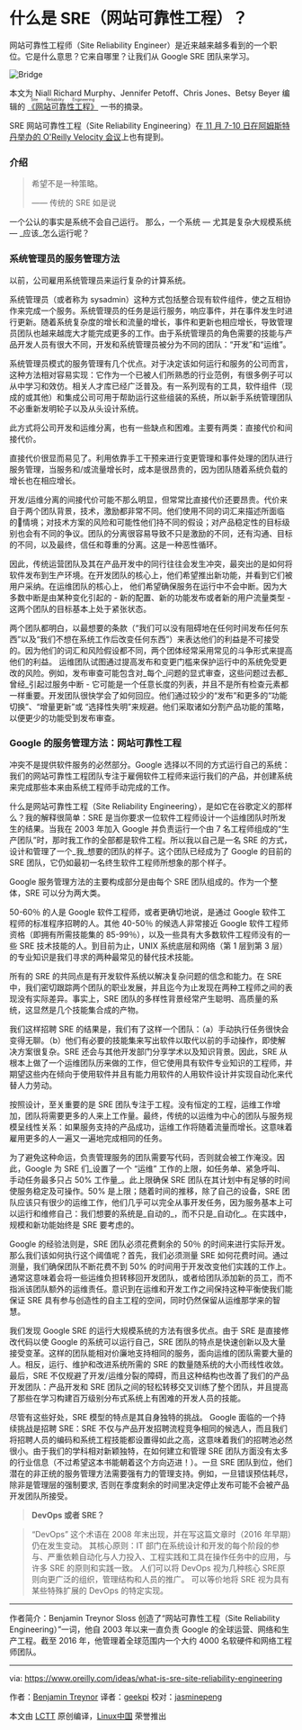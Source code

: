 什么是 SRE（网站可靠性工程）？
============================================================

网站可靠性工程师（Site Reliability Engineer）是近来越来越多看到的一个职位。它是什么意思？它来自哪里？让我们从 Google SRE 团队来学习。

 ![Bridge](https://d3tdunqjn7n0wj.cloudfront.net/360x240/bridge-1031545-1400-389c9609ff7c64083c93db48dc77eeff.jpg) 

本文为 Niall Richard Murphy、Jennifer Petoff、Chris Jones、Betsy Beyer 编辑的 [<ruby>《网站可靠性工程》<rt>Site Reliability Engineering</rt></ruby>][9] 一书的摘录。

SRE 网站可靠性工程（Site Reliability Engineering）在[ 11 月 7-10 日在阿姆斯特丹举办的 O'Reilly Velocity 会议][10]上也有提到。

### 介绍

> 希望不是一种策略。
> 
> —— 传统的 SRE 如是说

一个公认的事实是系统不会自己运行。 那么，一个系统 — 尤其是复杂大规模系统 — _应该_怎么运行呢？

### 系统管理员的服务管理方法

以前，公司雇用系统管理员来运行复杂的计算系统。

系统管理员（或者称为 sysadmin）这种方式包括整合现有软件组件，使之互相协作来完成一个服务。系统管理员的任务是运行服务，响应事件，并在事件发生时进行更新。随着系统复杂度的增长和流量的增长，事件和更新也相应增长，导致管理员团队也越来越庞大才能完成更多的工作。由于系统管理员的角色需要的技能与产品开发人员有很大不同，开发和系统管理员被分为不同的团队：“开发”和“运维”。

系统管理员模式的服务管理有几个优点。对于决定该如何运行和服务的公司而言，这种方法相对容易实现：它作为一个已被人们所熟悉的行业范例，有很多例子可以从中学习和效仿。相关人才库已经广泛普及。有一系列现有的工具，软件组件（现成的或其他）和集成公司可用于帮助运行这些组装的系统，所以新手系统管理团队不必重新发明轮子以及从头设计系统。

此方式将公司开发和运维分离，也有一些缺点和困难。主要有两类：直接代价和间接代价。

直接代价很显而易见了。利用依靠手工干预来进行变更管理和事件处理的团队进行服务管理，当服务和/或流量增长时，成本是很昂贵的，因为团队随着系统负载的增长也在相应增长。

开发/运维分离的间接代价可能不那么明显，但常常比直接代价还要昂贵。代价来自于两个团队背景，技术，激励都非常不同。他们使用不同的词汇来描述所面临的情境；对技术方案的风险和可能性他们持不同的假设；对产品稳定性的目标级别也会有不同的争议。团队的分离很容易导致不只是激励的不同，还有沟通、目标的不同，以及最终，信任和尊重的分离。这是一种恶性循环。

因此，传统运营团队及其在产品开发中的同行往往会发生冲突，最突出的是如何将软件发布到生产环境。在开发团队的核心上，他们希望推出新功能，并看到它们被用户采纳。在运维团队的核心上， 他们希望确保服务在运行中不会中断。因为大多数中断是由某种变化引起的 - 新的配置、新的功能发布或者新的用户流量类型 - 这两个团队的目标基本上处于紧张状态。

两个团队都明白，以最想要的条款（“我们可以没有阻碍地在任何时间发布任何东西”以及“我们不想在系统工作后改变任何东西”）来表达他们的利益是不可接受的。因为他们的词汇和风险假设都不同，两个团体经常采用常见的斗争形式来提高他们的利益。 运维团队试图通过提高发布和变更门槛来保护运行中的系统免受更改的风险。例如，发布审查可能包含对_每个_问题的显式审查，这些问题过去都_曾经_引起过服务中断 - 它可能是一个任意长度的列表，并且不是所有检查元素都一样重要。开发团队很快学会了如何回应。他们通过较少的“发布”和更多的“功能切换”、“增量更新”或 “选择性失明”来规避。他们采取诸如分割产品功能的策略，以便更少的功能受到发布审查。

### Google 的服务管理方法：网站可靠性工程

冲突不是提供软件服务的必然部分。Google 选择以不同的方式运行自己的系统：我们的网站可靠性工程团队专注于雇佣软件工程师来运行我们的产品，并创建系统来完成那些本来由系统工程师手动完成的工作。

什么是网站可靠性工程（Site Reliability Engineering），是如它在谷歌定义的那样么？我的解释很简单：SRE 是当你要求一位软件工程师设计一个运维团队时所发生的结果。当我在 2003 年加入 Google 并负责运行一个由 7 名工程师组成的“生产团队”时，那时我工作的全部都是软件工程。所以我以自己是一名 SRE 的方式，设计和管理了一个_我_想要的团队的样子。这个团队已经成为了 Google 的目前的 SRE 团队，它仍如最初一名终生软件工程师所想象的那个样子。

Google 服务管理方法的主要构成部分是由每个 SRE 团队组成的。作为一个整体，SRE 可以分为两大类。

50-60％ 的人是 Google 软件工程师，或者更确切地说，是通过 Google 软件工程师的标准程序招聘的人。其他 40-50％ 的候选人非常接近 Google 软件工程师资格（即拥有所需技能集的 85-99％），以及一些具有大多数软件工程师没有的一些 SRE 技术技能的人。到目前为止，UNIX 系统底层和网络（第 1 层到第 3 层）的专业知识是我们寻求的两种最常见的替代技术技能。

所有的 SRE 的共同点是有开发软件系统以解决复杂问题的信念和能力。在 SRE 中，我们密切跟踪两个团队的职业发展，并且迄今为止发现在两种工程师之间的表现没有实际差异。事实上，SRE 团队的多样性背景经常产生聪明、高质量的系统，这显然是几个技能集合成的产物。

我们这样招聘 SRE 的结果是，我们有了这样一个团队：（a）手动执行任务很快会变得无聊。（b）他们有必要的技能集来写出软件以取代以前的手动操作，即使解决方案很复杂。SRE 还会与其他开发部门分享学术以及知识背景。因此，SRE 从根本上做了一个运维团队历来做的工作，但它使用具有软件专业知识的工程师，并期望这些内在倾向于使用软件并且有能力用软件的人用软件设计并实现自动化来代替人力劳动。

按照设计，至关重要的是 SRE 团队专注于工程。没有恒定的工程，运维工作增加，团队将需要更多的人来上工作量。最终，传统的以运维为中心的团队与服务规模呈线性关系：如果服务支持的产品成功，运维工作将随着流量而增长。这意味着雇用更多的人一遍又一遍地完成相同的任务。

为了避免这种命运，负责管理服务的团队需要写代码，否则就会被工作淹没。因此，Google 为 SRE 们_设置了一个 “运维” 工作的上限，如任务单、紧急呼叫、手动任务最多只占 50% 工作量_。此上限确保 SRE 团队在其计划中有足够的时间使服务稳定及可操作。50% 是上限；随着时间的推移，除了自己的设备，SRE 团队应该只有很少的运维工作，他们几乎可以完全从事开发任务，因为服务基本上可以运行和维修自己：我们想要的系统是_自动的_，而不只是_自动化_。在实践中，规模和新功能始终是 SRE 要考虑的。

Google 的经验法则是，SRE 团队必须花费剩余的 50％ 的时间来进行实际开发。那么我们该如何执行这个阈值呢？首先，我们必须测量 SRE 如何花费时间。通过测量，我们确保团队不断花费不到 50% 的时间用于开发改变他们实践的工作上。通常这意味着会将一些运维负担转移回开发团队，或者给团队添加新的员工，而不指派该团队额外的运维责任。意识到在运维和开发工作之间保持这种平衡使我们能保证 SRE 具有参与创造性的自主工程的空间，同时仍然保留从运维那学来的智慧。

我们发现 Google SRE 的运行大规模系统的方法有很多优点。由于 SRE 是直接修改代码以使 Google 的系统可以运行自己，SRE 团队的特点是快速创新以及大量接受变革。这样的团队能相对价廉地支持相同的服务，面向运维的团队需要大量的人。相反，运行、维护和改进系统所需的 SRE 的数量随系统的大小而线性收敛。最后，SRE 不仅规避了开发/运维分裂的障碍，而且这种结构也改善了我们的产品开发团队：产品开发和 SRE 团队之间的轻松转移交叉训练了整个团队，并且提高了那些在学习构建百万级别分布式系统上有困难的开发人员的技能。

尽管有这些好处，SRE 模型的特点是其自身独特的挑战。 Google 面临的一个持续挑战是招聘 SRE：SRE 不仅与产品开发招聘流程竞争相同的候选人，而且我们将招聘人员的编码和系统工程技能都设置得如此之高，这意味着我们的招聘池必然很小。由于我们的学科相对新颖独特，在如何建立和管理 SRE 团队方面没有太多的行业信息（不过希望这本书能朝着这个方向迈进！）。一旦 SRE 团队到位，他们潜在的非正统的服务管理方法需要强有力的管理支持。例如，一旦错误预估耗尽，除非是管理层的强制要求, 否则在季度剩余的时间里决定停止发布可能不会被产品开发团队所接受。

> **DevOps 或者 SRE？**

> “DevOps” 这个术语在 2008 年末出现，并在写这篇文章时（2016 年早期）仍在发生变动。 其核心原则：IT 部门在系统设计和开发的每个阶段的参与、严重依赖自动化与人力投入、工程实践和工具在操作任务中的应用，与许多 SRE 的原则和实践一致。 人们可以将 DevOps 视为几种核心 SRE原则向更广泛的组织，管理结构和人员的推广。 可以等价地将 SRE 视为具有某些特殊扩展的 DevOps 的特定实现。

------------------------

作者简介：Benjamin Treynor Sloss 创造了“网站可靠性工程（Site Reliability Engineering）”一词，他自 2003 年以来一直负责 Google 的全球运营、网络和生产工程。截至 2016 年，他管理着全球范围内一个大约 4000 名软硬件和网络工程师团队。

--------------------------------------------------------------------------------

via: https://www.oreilly.com/ideas/what-is-sre-site-reliability-engineering

作者：[Benjamin Treynor][a]
译者：[geekpi](https://github.com/geekpi)
校对：[jasminepeng](https://github.com/jasminepeng)

本文由 [LCTT](https://github.com/LCTT/TranslateProject) 原创编译，[Linux中国](https://linux.cn/) 荣誉推出

[a]:https://www.oreilly.com/people/benjamin-treynor-sloss
[1]:https://shop.oreilly.com/product/0636920053385.do
[2]:https://shop.oreilly.com/product/0636920053385.do
[3]:https://www.oreilly.com/ideas/what-is-sre-site-reliability-engineering
[4]:https://shop.oreilly.com/product/0636920053385.do
[5]:https://shop.oreilly.com/product/0636920053385.do
[6]:https://www.oreilly.com/people/benjamin-treynor-sloss
[7]:https://pixabay.com/
[8]:https://www.oreilly.com/people/benjamin-treynor-sloss
[9]:http://shop.oreilly.com/product/0636920041528.do?intcmp=il-webops-books-videos-update-na_new_site_site_reliability_engineering_text_cta
[10]:http://conferences.oreilly.com/velocity/devops-web-performance-eu?intcmp=il-webops-confreg-update-vleu16_new_site_what_is_sre_text_cta
[11]:https://pixabay.com/
